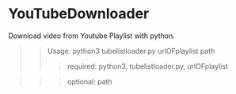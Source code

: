 # YouTubeDownloader
Download video from Youtube Playlist with python.

>> Usage: python3 tubelistloader.py urlOFplaylist path
>>> required: python3, tubelistloader.py, urlOFplaylist

>>> optional: path
